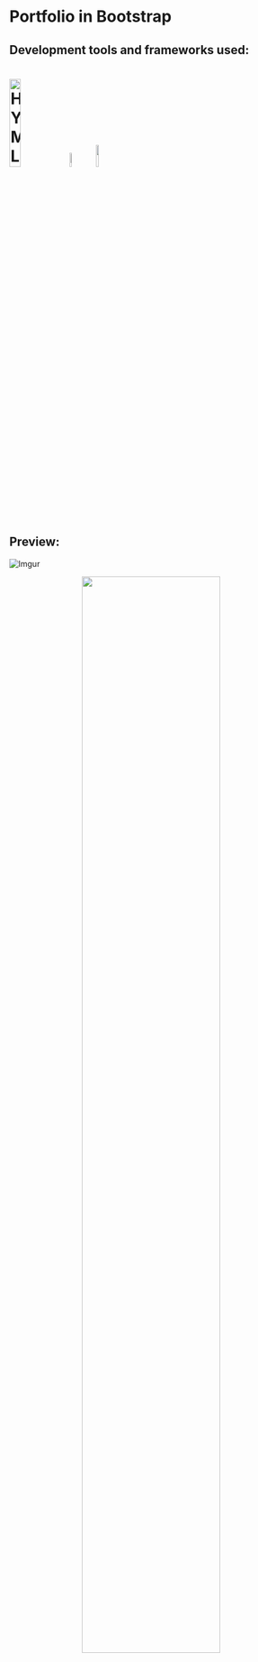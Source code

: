 # Portfolio in Bootstrap

## Development tools and frameworks used:
<h1>
<img src="https://imgur.com/T1TApg1.png" alt="HYML, CSS, JS" width="20%">
<img src="https://imgur.com/mXP0v8s.png" alt="Bootstrap" width="8%">
<img src="https://imgur.com/plyrZV7.png" alt="React" width="10%">
</h1>

## Preview:

![Imgur](https://imgur.com/qYxqBjn.png)


<p align="center">
  <img src="https://media.giphy.com/media/l02jW6tclQ8QfGoFIf/giphy.gif" width="70%">
</p>